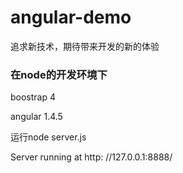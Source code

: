 # angular-demo

追求新技术，期待带来开发的新的体验


### 在node的开发环境下

boostrap 4

angular 1.4.5

运行node server.js

Server running at http: //127.0.0.1:8888/

